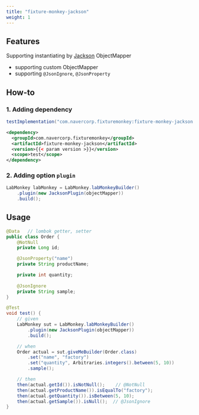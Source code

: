 ```yaml
---
title: "fixture-monkey-jackson"
weight: 1
---
```


## Features
Supporting instantiating by [Jackson](https://github.com/FasterXML/jackson) ObjectMapper
- supporting custom ObjectMapper
- supporting `@JsonIgnore`, `@JsonProperty`


## How-to
### 1. Adding dependency
```groovy
testImplementation("com.navercorp.fixturemonkey:fixture-monkey-jackson:{{< param version >}}")
```

```xml
<dependency>
  <groupId>com.navercorp.fixturemonkey</groupId>
  <artifactId>fixture-monkey-jackson</artifactId>
  <version>{{< param version >}}</version>
  <scope>test</scope>
</dependency>
```

### 2. Adding option `plugin`
```java
LabMonkey labMonkey = LabMonkey.labMonkeyBuilder()
    .plugin(new JacksonPlugin(objectMapper))
    .build();
```

## Usage
```java
@Data   // lombok getter, setter
public class Order {
    @NotNull
    private Long id;

    @JsonProperty("name")
    private String productName;

    private int quantity;
    
    @JsonIgnore
    private String sample;
}

@Test
void test() {
    // given
    LabMonkey sut = LabMonkey.labMonkeyBuilder()
        .plugin(new JacksonPlugin(objectMapper))
        .build();

    // when
    Order actual = sut.giveMeBuilder(Order.class)
        .set("name", "factory")
        .set("quantity", Arbitraries.integers().between(5, 10))
        .sample();

    // then
    then(actual.getId()).isNotNull();    // @NotNull
    then(actual.getProductName()).isEqualTo("factory");
    then(actual.getQuantity()).isBetween(5, 10);
    then(actual.getSample()).isNull();  // @JsonIgnore
}
```
